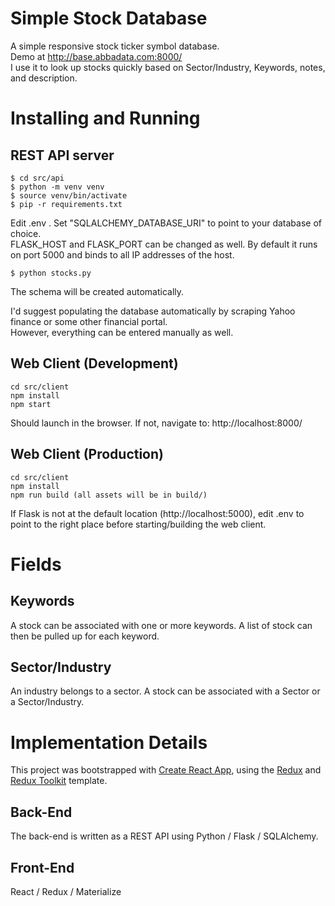 # Simple Stock Database

A simple responsive stock ticker symbol database.<br>
Demo at http://base.abbadata.com:8000/<br>
I use it to look up stocks quickly based on Sector/Industry, Keywords, notes, and description.

# Installing and Running
## REST API server
```
$ cd src/api
$ python -m venv venv
$ source venv/bin/activate
$ pip -r requirements.txt
```
Edit .env . Set "SQLALCHEMY_DATABASE_URI" to point to your database of choice.<br>
FLASK_HOST and FLASK_PORT can be changed as well. By default it runs on port 5000 and binds to all IP addresses of the host.
```
$ python stocks.py
```
The schema will be created automatically.

I'd suggest populating the database automatically by scraping Yahoo finance or some other financial portal.<br>
However, everything can be entered manually as well.

## Web Client (Development)
```
cd src/client
npm install
npm start
```
Should launch in the browser. If not, navigate to: http://localhost:8000/

## Web Client (Production)
```
cd src/client
npm install
npm run build (all assets will be in build/)
```

If Flask is not at the default location (http://localhost:5000), edit .env to point to the right place before starting/building the web client.


# Fields 
## Keywords

A stock can be associated with one or more keywords. A list of stock
can then be pulled up for each keyword.

## Sector/Industry

An industry belongs to a sector. A stock can be associated with a Sector or a Sector/Industry.

# Implementation Details
This project was bootstrapped with [Create React App](https://github.com/facebook/create-react-app), using the [Redux](https://redux.js.org/) and [Redux Toolkit](https://redux-toolkit.js.org/) template.

## Back-End
The back-end is written as a REST API using Python / Flask / SQLAlchemy.

## Front-End
React / Redux / Materialize
